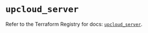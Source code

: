 # `upcloud_server`

Refer to the Terraform Registry for docs: [`upcloud_server`](https://registry.terraform.io/providers/upcloudltd/upcloud/5.11.1/docs/resources/server).
